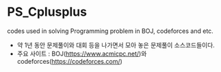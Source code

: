 # PS_Cplusplus
codes used in solving Programming problem in BOJ, codeforces and etc. 
- 약 1년 동안 문제풀이와 대회 등을 나가면서 모아 놓은 문제풀이 소스코드들이다.
- 주요 사이트 : BOJ(https://www.acmicpc.net/)와 codeforces(https://codeforces.com/)
